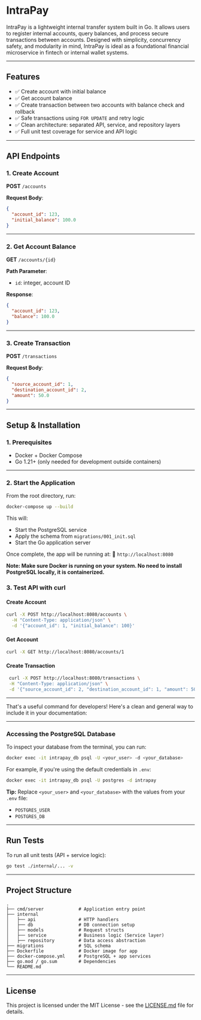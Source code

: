 # IntraPay

IntraPay is a lightweight internal transfer system built in Go. It allows users to register internal accounts, query balances, and process secure transactions between accounts. Designed with simplicity, concurrency safety, and modularity in mind, IntraPay is ideal as a foundational financial microservice in fintech or internal wallet systems.

---

## Features

- ✅ Create account with initial balance
- ✅ Get account balance
- ✅ Create transaction between two accounts with balance check and rollback
- ✅ Safe transactions using `FOR UPDATE` and retry logic
- ✅ Clean architecture: separated API, service, and repository layers
- ✅ Full unit test coverage for service and API logic

---

## API Endpoints

### 1. Create Account

**POST** `/accounts`

**Request Body**:

```json
{
  "account_id": 123,
  "initial_balance": 100.0
}
```

---

### 2. Get Account Balance

**GET** `/accounts/{id}`

**Path Parameter**:

- `id`: integer, account ID

**Response**:

```json
{
  "account_id": 123,
  "balance": 100.0
}
```

---

### 3. Create Transaction

**POST** `/transactions`

**Request Body**:

```json
{
  "source_account_id": 1,
  "destination_account_id": 2,
  "amount": 50.0
}
```

---

## Setup & Installation

### 1. Prerequisites

- Docker + Docker Compose
- Go 1.21+ (only needed for development outside containers)

---

### 2. Start the Application

From the root directory, run:

```bash
docker-compose up --build
```

This will:

- Start the PostgreSQL service
- Apply the schema from `migrations/001_init.sql`
- Start the Go application server

Once complete, the app will be running at:
📍 `http://localhost:8080`

**Note: Make sure Docker is running on your system. No need to install PostgreSQL locally, it is containerized.**

### 3. Test API with curl

#### Create Account

```bash
curl -X POST http://localhost:8080/accounts \
  -H "Content-Type: application/json" \
  -d '{"account_id": 1, "initial_balance": 100}'
```

#### Get Account

```bash
curl -X GET http://localhost:8080/accounts/1
```

#### Create Transaction

```bash
 curl -X POST http://localhost:8080/transactions \
 -H "Content-Type: application/json" \
 -d '{"source_account_id": 2, "destination_account_id": 1, "amount": 50}'
```

---

That's a useful command for developers! Here's a clean and general way to include it in your documentation:

---

### Accessing the PostgreSQL Database

To inspect your database from the terminal, you can run:

```bash
docker exec -it intrapay_db psql -U <your_user> -d <your_database>
```

For example, if you're using the default credentials in `.env`:

```bash
docker exec -it intrapay_db psql -U postgres -d intrapay
```

**Tip:** Replace `<your_user>` and `<your_database>` with the values from your `.env` file:

- `POSTGRES_USER`
- `POSTGRES_DB`

---

## Run Tests

To run all unit tests (API + service logic):

```bash
go test ./internal/... -v
```

---

## Project Structure

```
.
├── cmd/server             # Application entry point
├── internal
│   ├── api                # HTTP handlers
│   ├── db                 # DB connection setup
│   ├── models             # Request structs
│   ├── service            # Business logic (Service layer)
│   ├── repository         # Data access abstraction
├── migrations             # SQL schema
├── Dockerfile             # Docker image for app
├── docker-compose.yml     # PostgreSQL + app services
├── go.mod / go.sum        # Dependencies
└── README.md
```

---

## License

This project is licensed under the MIT License - see the [LICENSE.md](LICENSE.md) file for details.
